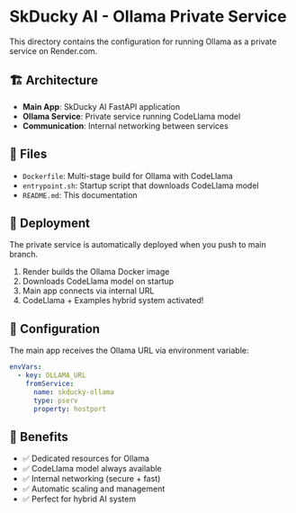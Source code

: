 # SkDucky AI - Ollama Private Service

This directory contains the configuration for running Ollama as a private service on Render.com.

## 🏗️ Architecture

- **Main App**: SkDucky AI FastAPI application
- **Ollama Service**: Private service running CodeLlama model
- **Communication**: Internal networking between services

## 📁 Files

- `Dockerfile`: Multi-stage build for Ollama with CodeLlama
- `entrypoint.sh`: Startup script that downloads CodeLlama model
- `README.md`: This documentation

## 🚀 Deployment

The private service is automatically deployed when you push to main branch.

1. Render builds the Ollama Docker image
2. Downloads CodeLlama model on startup
3. Main app connects via internal URL
4. CodeLlama + Examples hybrid system activated!

## 🔧 Configuration

The main app receives the Ollama URL via environment variable:
```yaml
envVars:
  - key: OLLAMA_URL
    fromService:
      name: skducky-ollama
      type: pserv
      property: hostport
```

## 🦆 Benefits

- ✅ Dedicated resources for Ollama
- ✅ CodeLlama model always available  
- ✅ Internal networking (secure + fast)
- ✅ Automatic scaling and management
- ✅ Perfect for hybrid AI system
